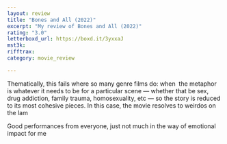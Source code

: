 ```yaml
---
layout: review
title: "Bones and All (2022)"
excerpt: "My review of Bones and All (2022)"
rating: "3.0"
letterboxd_url: https://boxd.it/3yxxaJ
mst3k: 
rifftrax: 
category: movie_review

---
```


Thematically, this fails where so many genre films do: when  the metaphor is whatever it needs to be for a particular scene — whether that be sex, drug addiction, family trauma, homosexuality, etc — so the story is reduced to its most cohesive pieces. In this case, the movie resolves to weirdos on the lam

Good performances from everyone, just not much in the way of emotional impact for me